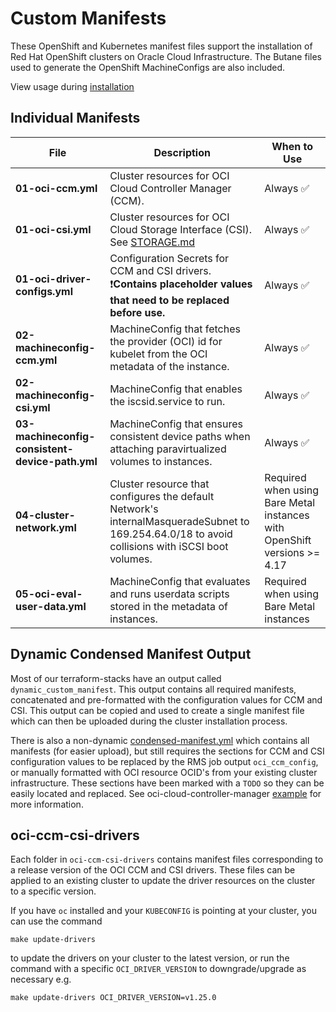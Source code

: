 # Custom Manifests

These OpenShift and Kubernetes manifest files support the installation of Red Hat OpenShift clusters on Oracle Cloud Infrastructure. The Butane files used to generate the OpenShift MachineConfigs are also included.

View usage during [installation](/README.md#documentation-and-installation-instructions)


## Individual Manifests
| File | Description | When to Use |
--- | --- | ---
**01-oci-ccm.yml** | Cluster resources for OCI Cloud Controller Manager (CCM). | Always ✅
**01-oci-csi.yml** | Cluster resources for OCI Cloud Storage Interface (CSI). See [STORAGE.md](./oci-ccm-csi-drivers/STORAGE.md) | Always ✅
**01-oci-driver-configs.yml** | Configuration Secrets for CCM and CSI drivers. ❗**Contains placeholder values that need to be replaced before use.** | Always ✅
**02-machineconfig-ccm.yml** | MachineConfig that fetches the provider (OCI) id for kubelet from the OCI metadata of the instance. | Always ✅
**02-machineconfig-csi.yml** | MachineConfig that enables the iscsid.service to run. | Always ✅
**03-machineconfig-consistent-device-path.yml** | MachineConfig that ensures consistent device paths when attaching paravirtualized volumes to instances. | Always ✅
**04-cluster-network.yml** | Cluster resource that configures the default Network's internalMasqueradeSubnet to 169.254.64.0/18 to avoid collisions with iSCSI boot volumes. |Required when using Bare Metal instances with OpenShift versions >= 4.17
**05-oci-eval-user-data.yml** | MachineConfig that evaluates and runs userdata scripts stored in the metadata of instances. | Required when using Bare Metal instances

## Dynamic Condensed Manifest Output
Most of our terraform-stacks have an output called `dynamic_custom_manifest`. This output contains all required manifests, concatenated and pre-formatted with the configuration values for CCM and CSI. This output can be copied and used to create a single manifest file which can then be uploaded during the cluster installation process.

There is also a non-dynamic [condensed-manifest.yml](./condensed-manifest.yml) which contains all manifests (for easier upload), but still requires the sections for CCM and CSI configuration values to be replaced by the RMS job output `oci_ccm_config`, or manually formatted with OCI resource OCID's from your existing cluster infrastructure. These sections have been marked with a `TODO` so they can be easily located and replaced. See oci-cloud-controller-manager [example](https://github.com/oracle/oci-cloud-controller-manager/blob/master/manifests/provider-config-instance-principals-example.yaml) for more information.


## oci-ccm-csi-drivers

Each folder in `oci-ccm-csi-drivers` contains manifest files corresponding to a release version of the OCI CCM and CSI drivers. These files can be applied to an existing cluster to update the driver resources on the cluster to a specific version.

If you have `oc` installed and your `KUBECONFIG` is pointing at your cluster, you can use the command
```
make update-drivers
```
to update the drivers on your cluster to the latest version, or run the command with a specific `OCI_DRIVER_VERSION` to downgrade/upgrade as necessary e.g.

```
make update-drivers OCI_DRIVER_VERSION=v1.25.0
```

